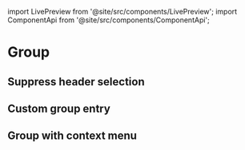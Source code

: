 import LivePreview from '@site/src/components/LivePreview';
import ComponentApi from '@site/src/components/ComponentApi';

# Group

<LivePreview name="group" height="16rem"></LivePreview>

## Suppress header selection

<LivePreview name="group-header-suppressed" height="16rem"></LivePreview>

## Custom group entry

<LivePreview name="group-custom-entry" height="16rem"></LivePreview>

## Group with context menu

<LivePreview name="group-context-menu" height="16rem"></LivePreview>

<ComponentApi name="cw-group"></ComponentApi>
<ComponentApi name="cw-group-item"></ComponentApi>
<ComponentApi name="cw-group-dropdown-item"></ComponentApi>

<ComponentApi name="cui-group-entry"></ComponentApi>
<ComponentApi name="cui-group"></ComponentApi>
